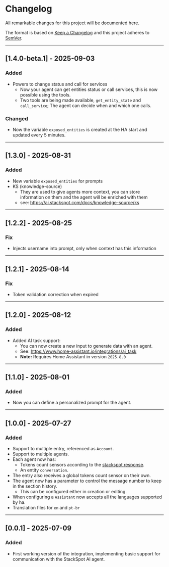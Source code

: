 # Changelog

All remarkable changes for this project will be documented here.

The format is based on [Keep a Changelog](https://keepachangelog.com/en/1.0.0/) 
and this project adheres to [SemVer](https://semver.org).

---
## [1.4.0-beta.1] - 2025-09-03

### Added
- Powers to change status and call for services
  - Now your agent can get entities status or call services, this is now possible using the tools.
  - Two tools are being made available, `get_entity_state` and `call_service`; The agent can decide when and which one calls.

### Changed
- Now the variable `exposed_entities` is created at the HA start and updated every 5 minutes.

---
## [1.3.0] - 2025-08-31

### Added
- New variable `exposed_entities` for prompts
- KS (knowledge-source)
  - They are used to give agents more context, you can store information on them and the agent will be enriched with them
  - see: https://ai.stackspot.com/docs/knowledge-source/ks

---
## [1.2.2] - 2025-08-25

### Fix
- Injects username into prompt, only when context has this information

---
## [1.2.1] - 2025-08-14

### Fix
- Token validation correction when expired

---
## [1.2.0] - 2025-08-12

### Added
- Added AI task support:
  - You can now create a new input to generate data with an agent.
  - See: https://www.home-assistant.io/integrations/ai_task
  - **Note:** Requires Home Assistant in version `2025.8.0`

---
## [1.1.0] - 2025-08-01

### Added
- Now you can define a personalized prompt for the agent.

---
## [1.0.0] - 2025-07-27

### Added
- Support to multiple entry, referenced as `Account`.
- Support to multiple agents.
- Each agent now has:
  - Tokens count sensors according to the [stackspot response](https://ai.stackspot.com/docs/agents/agent-api/agents-api#api-example).
  - An entity `conversation`.
- The entry also receives a global tokens count sensor on their own.
- The agent now has a parameter to control the message number to keep in the section history.
  - This can be configured either in creation or editing.
- When configuring a `Assistant` now accepts all the languages supported by ha.
- Translation files for `en` and `pt-br`

---
## [0.0.1] - 2025-07-09

### Added
- First working version of the integration, implementing basic support for communication with the StackSpot AI agent.